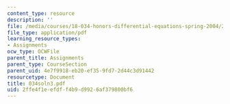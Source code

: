 ```yaml
---
content_type: resource
description: ''
file: /media/courses/18-034-honors-differential-equations-spring-2004/2ffe4f1eefdff4b9d9926af379800bf6_034soln3.pdf
file_type: application/pdf
learning_resource_types:
- Assignments
ocw_type: OCWFile
parent_title: Assignments
parent_type: CourseSection
parent_uid: 4e7f9918-eb20-ef35-9fd7-2d44c3d91442
resourcetype: Document
title: 034soln3.pdf
uid: 2ffe4f1e-efdf-f4b9-d992-6af379800bf6
---
```

